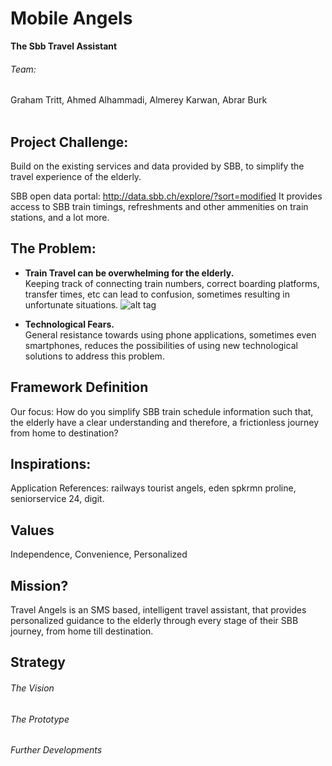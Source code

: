 # Mobile Angels
**The Sbb Travel Assistant**
###### Team: 
Graham Tritt, Ahmed Alhammadi, Almerey Karwan, Abrar Burk
<br>
<br>
## Project Challenge:
Build on the existing services and data provided by SBB, to simplify the travel experience of the elderly.

SBB open data portal: http://data.sbb.ch/explore/?sort=modified
It provides access to SBB train timings, refreshments and other ammenities on train stations, and a lot more.

## The Problem:
- **Train Travel can be overwhelming for the elderly.** <br>Keeping track of connecting train numbers, correct boarding platforms, transfer times, etc can lead to confusion, sometimes resulting in unfortunate situations.
![alt tag](https://raw.githubusercontent.com/silvergravel/mobile_angels/master/zh_schedule.jpg)

- **Technological Fears.** <br>General resistance towards using phone applications, sometimes even smartphones, reduces the possibilities of using new technological solutions to address this problem. 

## Framework Definition
Our focus:
How do you simplify SBB train schedule information such that, the elderly have a clear understanding and therefore, a frictionless journey from home to destination?

## Inspirations:
Application References:
railways
tourist angels,
eden spkrmn proline,
seniorservice 24,
digit.

## Values 
Independence, Convenience, Personalized

## Mission?
Travel Angels is an SMS based, intelligent travel assistant, that provides personalized guidance to the elderly through every stage of their SBB journey, from home till destination.

## Strategy
###### The Vision

###### The Prototype

###### Further Developments
